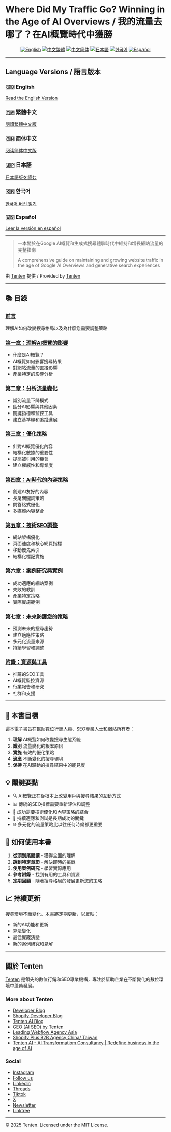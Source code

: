 # Where Did My Traffic Go? Winning in the Age of AI Overviews / 我的流量去哪了？在AI概覽時代中獲勝

<div align="center">

[![English](https://img.shields.io/badge/Language-English-blue.svg)](#english) 
[![中文繁體](https://img.shields.io/badge/語言-中文繁體-red.svg)](#繁體中文) 
[![中文简体](https://img.shields.io/badge/语言-中文简体-red.svg)](#简体中文) 
[![日本語](https://img.shields.io/badge/言語-日本語-green.svg)](#日本語) 
[![한국어](https://img.shields.io/badge/언어-한국어-yellow.svg)](#한국어) 
[![Español](https://img.shields.io/badge/Idioma-Español-orange.svg)](#español)

</div>

---

## Language Versions / 語言版本

### <a name="english"></a>🇬🇧 English
[Read the English Version](./en/README.md)

### <a name="繁體中文"></a>🇹🇼 繁體中文
[閱讀繁體中文版](./zh-tw/README.md)

### <a name="简体中文"></a>🇨🇳 简体中文
[阅读简体中文版](./zh-cn/README.md)

### <a name="日本語"></a>🇯🇵 日本語
[日本語版を読む](./ja/README.md)

### <a name="한국어"></a>🇰🇷 한국어
[한국어 버전 읽기](./ko/README.md)

### <a name="español"></a>🇪🇸 Español
[Leer la versión en español](./es/README.md)

---

> 一本關於在Google AI概覽和生成式搜尋體驗時代中維持和增長網站流量的完整指南
> 
> A comprehensive guide on maintaining and growing website traffic in the age of Google AI Overviews and generative search experiences

由 [Tenten](https://tenten.co) 提供 / Provided by [Tenten](https://tenten.co)

---

## 📚 目錄

### [前言](chapters/introduction.md)
理解AI如何改變搜尋格局以及為什麼您需要調整策略

### [第一章：理解AI概覽的影響](chapters/chapter-01-understanding-ai-overviews.md)
- 什麼是AI概覽？
- AI概覽如何影響搜尋結果
- 對網站流量的直接影響
- 產業特定的影響分析

### [第二章：分析流量變化](chapters/chapter-02-analyzing-traffic-changes.md)
- 識別流量下降模式
- 區分AI影響與其他因素
- 關鍵指標和監控工具
- 建立基準線和追蹤進展

### [第三章：優化策略](chapters/chapter-03-optimization-strategies.md)
- 針對AI概覽優化內容
- 結構化數據的重要性
- 提高被引用的機會
- 建立權威性和專業度

### [第四章：AI時代的內容策略](chapters/chapter-04-content-strategy.md)
- 創建AI友好的內容
- 長尾關鍵詞策略
- 問答格式優化
- 多媒體內容整合

### [第五章：技術SEO調整](chapters/chapter-05-technical-seo.md)
- 網站架構優化
- 頁面速度和核心網頁指標
- 移動優先索引
- 結構化標記實施

### [第六章：案例研究與實例](chapters/chapter-06-case-studies.md)
- 成功適應的網站案例
- 失敗的教訓
- 產業特定策略
- 實際實施範例

### [第七章：未來防護您的策略](chapters/chapter-07-future-proofing.md)
- 預測未來的搜尋趨勢
- 建立適應性策略
- 多元化流量來源
- 持續學習和調整

### [附錄：資源與工具](chapters/appendix.md)
- 推薦的SEO工具
- AI概覽監控資源
- 行業報告和研究
- 社群和支援

---

## 🎯 本書目標

這本電子書旨在幫助數位行銷人員、SEO專業人士和網站所有者：

1. **理解** AI概覽如何改變搜尋生態系統
2. **識別** 流量變化的根本原因
3. **實施** 有效的優化策略
4. **適應** 不斷變化的搜尋環境
5. **保持** 在AI驅動的搜尋結果中的能見度

## 💡 關鍵要點

- 🔍 AI概覽正在從根本上改變用戶與搜尋結果的互動方式
- 📊 傳統的SEO指標需要重新評估和調整
- 🚀 成功需要技術優化和內容策略的結合
- 🔄 持續適應和測試是長期成功的關鍵
- 🌐 多元化的流量策略比以往任何時候都更重要

## 🚀 如何使用本書

1. **從頭到尾閱讀** - 獲得全面的理解
2. **跳到特定章節** - 解決即時的挑戰
3. **使用案例研究** - 學習實際應用
4. **參考附錄** - 找到有用的工具和資源
5. **定期回顧** - 隨著搜尋格局的發展更新您的策略

## 📈 持續更新

搜尋環境不斷變化。本書將定期更新，以反映：
- 新的AI功能和更新
- 算法變化
- 最佳實踐演變
- 新的案例研究和見解

---

## 關於 Tenten

[Tenten](https://tenten.co) 是領先的數位行銷和SEO專業機構，專注於幫助企業在不斷變化的數位環境中蓬勃發展。

### More about Tenten
- [Developer Blog](https://developer.tenten.co/)
- [Shopify Developer Blog](https://shopify.tenten.co/)
- [Tenten AI Blog](https://tenten.co/learning/) 
- [GEO (AI SEO) by Tenten](https://geo.tenten.co/zh-tw)
- [Leading Webflow Agency Asia](https://tenten.co/solution/webflow-agency)
- [Shopify Plus B2B Agency China/ Taiwan](https://tenten.co/solution/shopify)
- [Tenten AI - AI Transformatiom Consultancy | Redefine business in the age of AI](https://tentenai.com/)

### Social
- [Instagram](https://instagram.com/tenten.co)
- [Follow us](https://www.youtube.com/@tenten_ai)
- [Linkedin](https://www.linkedin.com/company/tentenco)
- [Threads](https://www.threads.net/@tenten.co)
- [Tiktok](https://www.tiktok.com/@tenten.ai) 
- [X](https://x.com/tentencretaive) 
- [Newsletter](https://tenten.co/page/company/newsletter)
- [Linktree](https://linktr.ee/tenten.co)

---

© 2025 Tenten. Licensed under the MIT License.